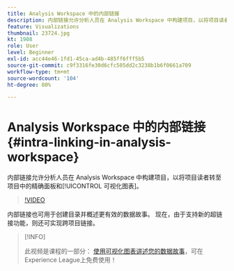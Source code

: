```yaml
---
title: Analysis Workspace 中的内部链接
description: 内部链接允许分析人员在 Analysis Workspace 中构建项目，以将项目读者转至项目中的精确面板和可视化图表。
feature: Visualizations
thumbnail: 23724.jpg
kt: 1908
role: User
level: Beginner
exl-id: acc44e46-1fd1-45ca-ad4b-485ff6fff5b5
source-git-commit: c9f3316fe30d6cfc505dd2c3238b1b6f0661a709
workflow-type: tm+mt
source-wordcount: '104'
ht-degree: 80%

---
```


# Analysis Workspace 中的内部链接 {#intra-linking-in-analysis-workspace}

内部链接允许分析人员在 Analysis Workspace 中构建项目，以将项目读者转至项目中的精确面板和[!UICONTROL 可视化图表]。

>[!VIDEO](https://video.tv.adobe.com/v/23724/?quality=12)

内部链接也可用于创建目录并概述更有效的数据故事。 现在，由于支持新的超链接功能，则还可实现跨项目链接。

>[!INFO]
>
> 此视频是课程的一部分： [使用可视化图表讲述您的数据故事](https://experienceleague.adobe.com/?recommended=Analytics-U-1-2021.1.visualizations)，可在Experience League上免费使用！
